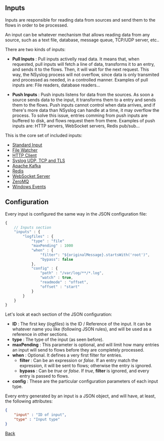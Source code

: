 ## Inputs

Inputs are responsible for reading data from sources and send them to the flows in order to be processed.

An input can be whatever mechanism that allows reading data from any source, such as a text file, database, message queue, TCP/UDP server, etc..

There are two kinds of inputs:

* **Pull Inputs** : Pull inputs activelly read data. It means that, when requested, pull inputs will fetch a line of data, transforms it to an entry, and sends it to the flows. Then, it will wait for the next request. This way, the NSyslog process will not overflow, since data is only transmited and processed as needed, in a controlled manner. Examples of pull inputs are: File readers, database readers...

* **Push Inputs** : Push inputs listens for data from the sources. As soon a source sends data to the input, it transforms them to a entry and sends them to the flows. Push inputs cannot control when data arrives, and if there's more data than NSyslog can handle at a time, it may overflow the process. To solve this issue, entries comming from push inputs are buffered to disk, and flows request them from there. Examples of push inputs are: HTTP servers, WebSocket servers, Redis pub/sub...

This is the core set of included inputs:

* [Standard Input](stdin.md)
* [File Watcher](file.md)
* [HTTP Client](http.md)
* [Syslog UDP, TCP and TLS](syslog.md)
* [Apache Kafka](kafka.md)
* [Redis](redis.md)
* [WebSocket Server](ws.md)
* [ZeroMQ](zmq.md)
* [Windows Events](windows.md)

## Configuration
Every input is configured the same way in the JSON configuration file:

```javascript
{
	// Inputs section
	"inputs" : {
		"logfiles" : {
			"type" : "file"
			"maxPending" : 1000
			"when" : {
				"filter": "${originalMessage}.startsWith('root')",
				"bypass": false
			},
			"config" : {
				"path" : "/var/log/**/*.log",
				"watch" : true,
				"readmode" : "offset",
				"offset" : "start"				
			}
		}
	}
}
```

Let's look at each section of the JSON configuration:
* **ID** : The first key (*logfiles*) is the ID / Reference of the input. It can be whatever name you like (following JSON rules), and will be used as a reference in other sections.
* **type** : The type of the input (as seen before).
* **maxPending** : This parameter is optional, and will limit how many entries an input will send to flows before they are completely processed.
* **when** : Optional. It defines a very first filter for entries.
	* **filter** : Can be an expression or *false*. If an entry match the expression, it will be sent to flows; otherwise the entry is ignored.
	* **bypass** : Can be *true* or *false*. If *true*, **filter** is ignored, and every entry is passed to flows.
* **config** : These are the particular configuration parameters of each input type.

Every entry generated by an input is a JSON object, and will have, at least, the following attributes:
```json
{
	"input" : "ID of input",
	"type" : "Input type"
}
```

[Back](../README.md)
